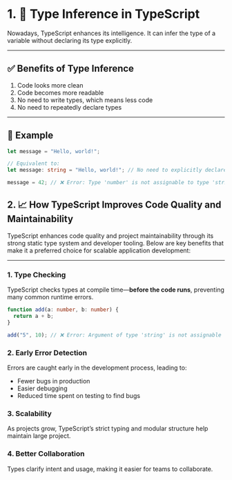 # 1. 📘 Type Inference in TypeScript

Nowadays, TypeScript enhances its intelligence. It can infer the type of a variable without declaring its type explicitly.

---

## ✅ Benefits of Type Inference

1. Code looks more clean
2. Code becomes more readable
3. No need to write types, which means less code
4. No need to repeatedly declare types

---

## 📌 Example

```ts
let message = "Hello, world!";

// Equivalent to:
let message: string = "Hello, world!"; // No need to explicitly declare type

message = 42; // ❌ Error: Type 'number' is not assignable to type 'string'
```

## 2. 📈 How TypeScript Improves Code Quality and Maintainability

TypeScript enhances code quality and project maintainability through its strong static type system and developer tooling. Below are key benefits that make it a preferred choice for scalable application development:

---

### 1. Type Checking

TypeScript checks types at compile time—**before the code runs**, preventing many common runtime errors.

```ts
function add(a: number, b: number) {
  return a + b;
}

add("5", 10); // ❌ Error: Argument of type 'string' is not assignable to parameter of type 'number'.
```

### 2. Early Error Detection

Errors are caught early in the development process, leading to:

- Fewer bugs in production
- Easier debugging
- Reduced time spent on testing to find bugs

### 3. Scalability

As projects grow, TypeScript’s strict typing and modular structure help maintain large project.

### 4. Better Collaboration

Types clarify intent and usage, making it easier for teams to collaborate.

```

```
